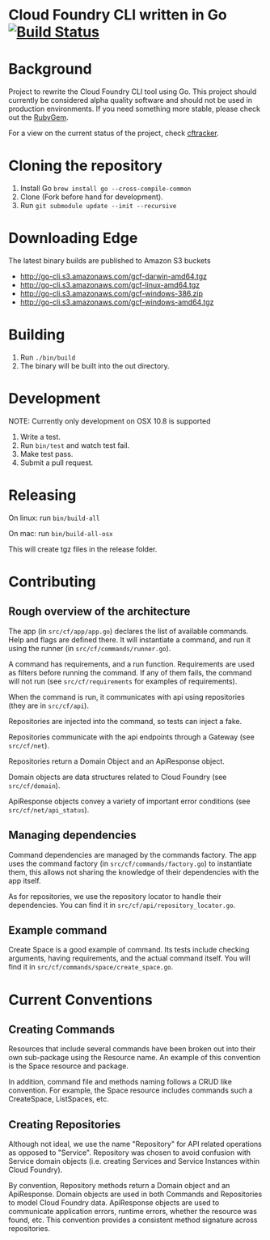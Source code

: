 Cloud Foundry CLI written in Go [![Build Status](https://travis-ci.org/cloudfoundry/cli.png?branch=master)](https://travis-ci.org/cloudfoundry/cli)
===========

Background
===========

Project to rewrite the Cloud Foundry CLI tool using Go. This project should currently be considered alpha quality
software and should not be used in production environments. If you need something more stable, please check
out the [RubyGem](https://github.com/cloudfoundry/cf).

For a view on the current status of the project, check [cftracker](http://cftracker.cfapps.io/cfcli).

Cloning the repository
======================

1. Install Go ```brew install go --cross-compile-common```
1. Clone (Fork before hand for development).
1. Run ```git submodule update --init --recursive```

Downloading Edge
========
The latest binary builds are published to Amazon S3 buckets
- http://go-cli.s3.amazonaws.com/gcf-darwin-amd64.tgz
- http://go-cli.s3.amazonaws.com/gcf-linux-amd64.tgz
- http://go-cli.s3.amazonaws.com/gcf-windows-386.zip
- http://go-cli.s3.amazonaws.com/gcf-windows-amd64.tgz

Building
========

1. Run ```./bin/build```
1. The binary will be built into the out directory.

Development
===========

NOTE: Currently only development on OSX 10.8 is supported

1. Write a test.
1. Run ``` bin/test ``` and watch test fail.
1. Make test pass.
1. Submit a pull request.

Releasing
=========

On linux: run ```bin/build-all```

On mac: run ```bin/build-all-osx```

This will create tgz files in the release folder.

Contributing
============

Rough overview of the architecture
----------------------------------

The app (in ```src/cf/app/app.go```) declares the list of available commands. Help and flags are defined there.
It will instantiate a command, and run it using the runner (in ```src/cf/commands/runner.go```).

A command has requirements, and a run function. Requirements are used as filters before running the command.
If any of them fails, the command will not run (see ```src/cf/requirements``` for examples of requirements).

When the command is run, it communicates with api using repositories (they are in ```src/cf/api```).

Repositories are injected into the command, so tests can inject a fake.

Repositories communicate with the api endpoints through a Gateway (see ```src/cf/net```).

Repositories return a Domain Object and an ApiResponse object.

Domain objects are data structures related to Cloud Foundry (see ```src/cf/domain```).

ApiResponse objects convey a variety of important error conditions (see ```src/cf/net/api_status```).


Managing dependencies
---------------------

Command dependencies are managed by the commands factory. The app uses the command factory (in ```src/cf/commands/factory.go```)
to instantiate them, this allows not sharing the knowledge of their dependencies with the app itself.

As for repositories, we use the repository locator to handle their dependencies. You can find it in ```src/cf/api/repository_locator.go```.

Example command
---------------

Create Space is a good example of command. Its tests include checking arguments, having requirements, and the actual command itself.
You will find it in ```src/cf/commands/space/create_space.go```.

Current Conventions
===================

Creating Commands
-----------------

Resources that include several commands have been broken out into their own sub-package using the Resource name. An example of this convention is the
Space resource and package.

In addition, command file and methods naming follows a CRUD like convention. For example, the Space resource includes commands such a CreateSpace, ListSpaces, etc.

Creating Repositories
---------------------

Although not ideal, we use the name "Repository" for API related operations as opposed to "Service". Repository was chosen to avoid confusion with Service domain objects (i.e. creating Services and Service Instances within Cloud Foundry).

By convention, Repository methods return a Domain object and an ApiResponse. Domain objects are used in both Commands and Repositories to model Cloud Foundry data.  ApiResponse objects are used to communicate application errors, runtime errors, whether the resource was found, etc.
This convention provides a consistent method signature across repositories.
